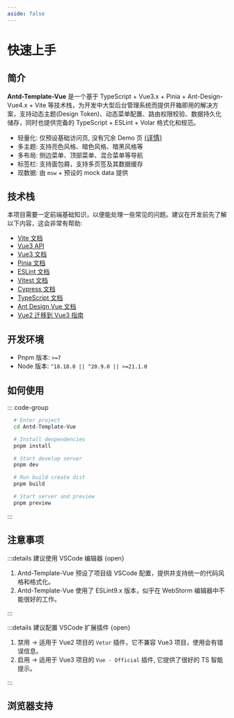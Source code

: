 ```yaml
---
aside: false
---
```


# 快速上手

## 简介

**Antd-Template-Vue** 是一个基于 TypeScript + Vue3.x + Pinia + Ant-Design-Vue4.x + Vite 等技术栈，为开发中大型后台管理系统而提供开箱即用的解决方案，支持动态主题(Design Token)、动态菜单配置、路由权限校验、数据持久化储存，同时也提供完备的 TypeScript + ESLint + Volar 格式化和规范。

- 轻量化: 仅预设基础访问页, 没有冗余 Demo 页 [<span style="font-size: 15px">(详情)</span>](../standard/develop_guide.html#目录结构)
- 多主题: 支持亮色风格、暗色风格、暗黑风格等
- 多布局: 侧边菜单、顶部菜单、混合菜单等导航
- 标签栏: 支持面包屑，支持多页签及其数据缓存
- 现数据: 由 `msw` + 预设的 mock data 提供

## 技术栈

本项目需要一定前端基础知识，以便能处理一些常见的问题。建议在开发前先了解以下内容，这会非常有帮助:

- [Vite 文档](https://cn.vitejs.dev/)
- [Vue3 API](https://cn.vuejs.org/api/)
- [Vue3 文档](https://cn.vuejs.org/)
- [Pinia 文档](https://pinia.vuejs.org/)
- [ESLint 文档](https://eslint.org/docs/)
- [Vitest 文档](https://cn.vitest.dev/guide/)
- [Cypress 文档](https://docs.cypress.io/)
- [TypeScript 文档](https://www.typescriptlang.org/zh/docs/)
- [Ant Design Vue 文档](https://antdv.com/docs/vue/introduce-cn)
- [Vue2 迁移到 Vue3 指南](https://v3-migration.vuejs.org/zh/)

## 开发环境

- Pnpm 版本: `>=7`
- Node 版本: `^18.18.0 || ^20.9.0 || >=21.1.0`

## 如何使用

::: code-group

<!--@include: ../repository.md-->

```bash [安装依赖]
  # Enter project
  cd Antd-Template-Vue

  # Install denpendencies
  pnpm install

```

```bash [本地启动]
  # Start develop server
  pnpm dev

```

```bash [本地构建]
  # Run build create dist
  pnpm build

  # Start server and preview
  pnpm preview

```

:::

## 注意事项

:::details 建议使用 VSCode 编辑器 {open}

1. Antd-Template-Vue 预设了项目级 VSCode 配置，提供并支持统一的代码风格和格式化。
2. Antd-Template-Vue 使用了 ESLint9.x 版本，似乎在 WebStorm 编辑器中不能很好的工作。

:::

:::details 建议配置 VSCode 扩展插件 {open}

1. 禁用 -> 适用于 Vue2 项目的 `Vetur` 插件，它不兼容 Vue3 项目，使用会有错误信息。
2. 启用 -> 适用于 Vue3 项目的 `Vue - Official` 插件, 它提供了很好的 TS 智能提示。

:::

## 浏览器支持

<!--@include: ../_/guide/browsers.md-->
